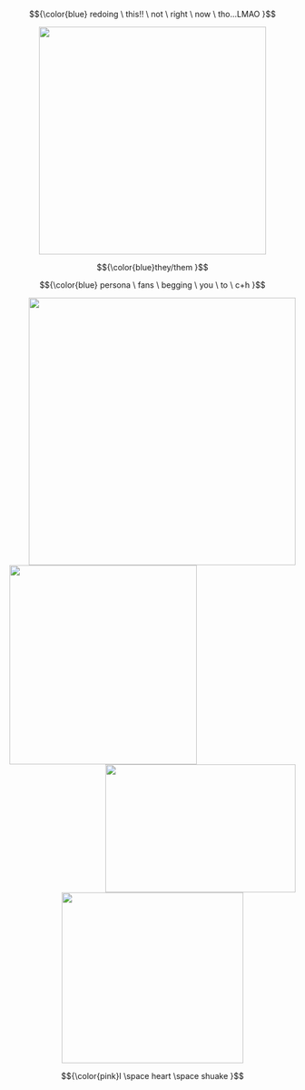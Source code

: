 $${\color{blue} redoing \ this!! \ not \ right \ now \ tho...LMAO }$$
<p align="center">
  <img width="400" height="400" src="https://i.imgur.com/0UNCWrf.png">

$${\color{blue}they/them }$$

$${\color{blue}  persona \ fans \ begging \ you \ to \ c+h }$$



<img align="right" width="470" height="470" src="https://i.imgur.com/DtE31ag.png">
<img align="left" width="330" height="350" src="https://i.imgur.com/qJMNBOb.png">
<img align="right" width="335" height="225" src="https://i.imgur.com/xs7vq8L.png">

#


<p align="center">
  <img width="320" height="300" src="https://media1.tenor.com/m/0hdA1Ri-zPIAAAAd/shuake-persona-5.gif">
  
</p>

$${\color{pink}I \space heart \space shuake }$$

#

